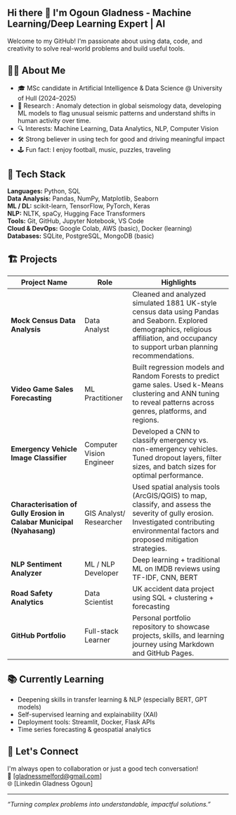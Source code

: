 ## Hi there 👋 I'm Ogoun Gladness - Machine Learning/Deep Learning Expert | AI

Welcome to my GitHub! I'm passionate about using data, code, and creativity to solve real-world problems and build useful tools.
## 🧑‍💻 About Me

- 🎓 MSc candidate in Artificial Intelligence & Data Science @ University of Hull (2024–2025)
- 🔬 Research : Anomaly detection in global seismology data, developing ML models to flag unusual seismic patterns and understand shifts in human activity over time.
- 🔍 Interests: Machine Learning, Data Analytics, NLP, Computer Vision
- 🛠️ Strong believer in using tech for good and driving meaningful impact
- 🕹 Fun fact: I enjoy football, music, puzzles, traveling 

## 🚀 Tech Stack

**Languages:** Python, SQL  
**Data Analysis:** Pandas, NumPy, Matplotlib, Seaborn  
**ML / DL:** scikit-learn, TensorFlow, PyTorch, Keras  
**NLP:** NLTK, spaCy, Hugging Face Transformers  
**Tools:** Git, GitHub, Jupyter Notebook, VS Code  
**Cloud & DevOps:** Google Colab, AWS (basic), Docker (learning)  
**Databases:** SQLite, PostgreSQL, MongoDB (basic)

## 🏗️ Projects

| Project Name              | Role              | Highlights                                                                 |
|---------------------------|-------------------|---------------------------------------------------------------------------|
|**Mock Census Data Analysis** | Data Analyst | Cleaned and analyzed simulated 1881 UK-style census data using Pandas and Seaborn. Explored demographics, religious affiliation, and occupancy to support urban planning recommendations.|
|**Video Game Sales Forecasting**| ML Practitioner | Built regression models and Random Forests to predict game sales. Used k-Means clustering and ANN tuning to reveal patterns across genres, platforms, and regions.|
|**Emergency Vehicle Image Classifier** |Computer Vision Engineer| Developed a CNN to classify emergency vs. non-emergency vehicles. Tuned dropout layers, filter sizes, and batch sizes for optimal performance.|
| **Characterisation of Gully Erosion in Calabar Municipal (Nyahasang)** | GIS Analyst/ Researcher        | Used spatial analysis tools (ArcGIS/QGIS) to map, classify, and assess the severity of gully erosion. Investigated contributing environmental factors and proposed mitigation strategies.|
| **NLP Sentiment Analyzer** | ML / NLP Developer | Deep learning + traditional ML on IMDB reviews using TF-IDF, CNN, BERT     |
| **Road Safety Analytics**   | Data Scientist      | UK accident data project using SQL + clustering + forecasting              |
| **GitHub Portfolio**       | Full-stack Learner | Personal portfolio repository to showcase projects, skills, and learning journey using Markdown and GitHub Pages.|

## 📚 Currently Learning

- Deepening skills in transfer learning & NLP (especially BERT, GPT models)
- Self-supervised learning and explainability (XAI)
- Deployment tools: Streamlit, Docker, Flask APIs
- Time series forecasting & geospatial analytics

## 🤝 Let's Connect

I'm always open to collaboration or just a good tech conversation!  
📧 [gladnessmelford@gmail.com]  
🌐 [Linkedin Gladness Ogoun]    

---

*“Turning complex problems into understandable, impactful solutions.”*
<!--
**Glad-analytics/Glad-analytics** is a ✨ _special_ ✨ repository because its `README.md` (this file) appears on your GitHub profile.

Here are some ideas to get you started:

- 🔭 I’m currently working on ...
- 🌱 I’m currently learning ...
- 👯 I’m looking to collaborate on ...
- 🤔 I’m looking for help with ...
- 💬 Ask me about ...
- 📫 How to reach me: ...
- 😄 Pronouns: ...
- ⚡ Fun fact: ...
-->
